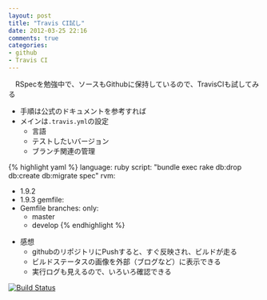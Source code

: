 ```yaml
---
layout: post
title: "Travis CI試し"
date: 2012-03-25 22:16
comments: true
categories: 
- github
- Travis CI
---
```


　RSpecを勉強中で、ソースもGithubに保持しているので、TravisCIも試してみる

* 手順は公式のドキュメントを参考すれば
* メインは`.travis.yml`の設定
    * 言語
    * テストしたいバージョン
    * ブランチ関連の管理

{% highlight yaml %}
language: ruby
script: "bundle exec rake db:drop db:create db:migrate spec"
rvm:
  - 1.9.2
  - 1.9.3
gemfile:
  - Gemfile
branches:
  only:
    - master
    - develop
{% endhighlight %}

* 感想
    * githubのリポジトリにPushすると、すぐ反映され、ビルドが走る
    * ビルドステータスの画像を外部（ブログなど）に表示できる
    * 実行ログも見えるので、いろいろ確認できる

[![Build Status](https://secure.travis-ci.org/blueplanet/StudyRSpec.png?branch=master)](http://travis-ci.org/blueplanet/StudyRSpec)
